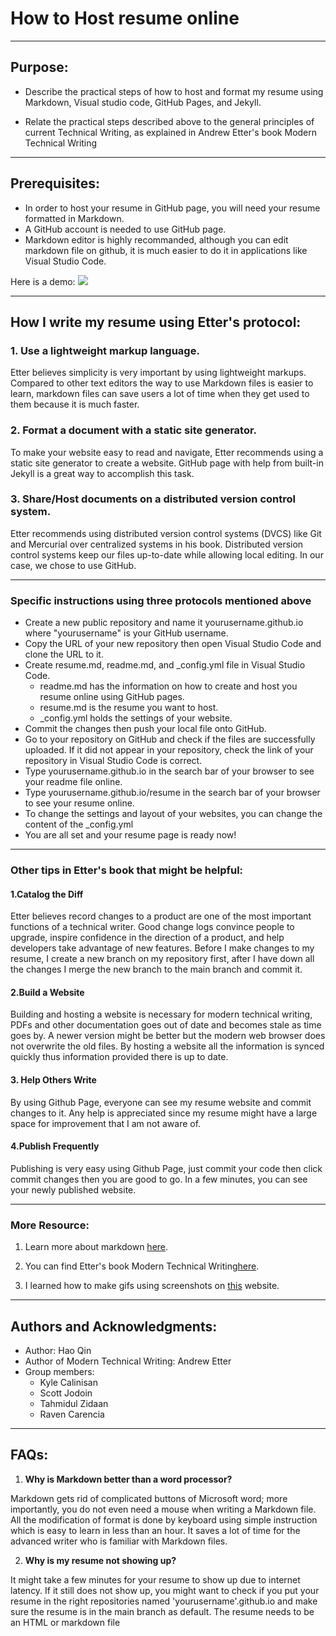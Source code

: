 # How to Host resume online
--------------------------------------------

## Purpose: 

- Describe the practical steps of how to host and format my resume using Markdown, Visual studio code, GitHub Pages, and Jekyll.  

- Relate the practical steps described above to the general principles of current Technical Writing, as explained in Andrew Etter's book Modern Technical Writing 

---------------------------------------------


## Prerequisites:
- In order to host your resume in GitHub page, you will need your resume formatted in Markdown.
- A GitHub account is needed to use GitHub page.
- Markdown editor is highly recommanded, although you can edit markdown file on github, it is much easier to do it in applications like Visual Studio Code.

Here is a demo:
![](https://github.com/qinh3uofm/qinh3uofm.github.io/blob/main/ezgif.com-gif-maker.gif)

---------------------------------------------


## How I write my resume using Etter's protocol:

### 1. Use a lightweight markup language.
Etter believes simplicity is very important by using lightweight markups. Compared to other text editors the way to use Markdown files is easier to learn, markdown files can save users a lot of time when they get used to them because it is much faster. 

### 2. Format a document with a static site generator.
To make your website easy to read and navigate, Etter recommends using a static site generator to create a website. GitHub page with help from built-in Jekyll is a great way to accomplish this task.

### 3. Share/Host documents on a distributed version control system.
Etter recommends using distributed version control systems (DVCS) like Git and Mercurial over centralized systems in his book. Distributed version control systems keep our files up-to-date while allowing local editing. In our case, we chose to use GitHub.

-------------------------------------------------

### Specific instructions using three protocols mentioned above
- Create a new public repository and name it yourusername.github.io where "yourusername" is your GitHub username.
- Copy the URL of your new repository then open Visual Studio Code and clone the URL to it.
- Create resume.md, readme.md, and _config.yml file in Visual Studio Code.
   - readme.md has the information on how to create and host you resume online using GitHub pages.
   - resume.md is the resume you want to host.
   - _config.yml holds the settings of your website.
- Commit the changes then push your local file onto GitHub.
- Go to your repository on GitHub and check if the files are successfully uploaded. If it did not appear in your repository, check the link of your repository in Visual Studio Code is correct.
- Type yourusername.github.io in the search bar of your browser to see your readme file online.
- Type yourusername.github.io/resume in the search bar of your browser to see your resume online.
- To change the settings and layout of your websites, you can change the content of the _config.yml
- You are all set and your resume page is ready now!

---------------------------------------------


### Other tips in Etter's book that might be helpful:

#### 1.Catalog the Diff
Etter believes record changes to a product are one of the most important functions of a technical writer. Good change logs convince people to upgrade, inspire confidence in the direction of a product, and help developers take advantage of new features. Before I make changes to my resume, I create a new branch on my repository first, after I have down all the changes I merge the new branch to the main branch and commit it.

#### 2.Build a Website
Building and hosting a website is necessary for modern technical writing, PDFs and other documentation goes out of date and becomes stale as time goes by. A newer version might be better but the modern web browser does not overwrite the old files. By hosting a website all the information is synced quickly thus information provided there is up to date.

#### 3. Help Others Write
By using Github Page, everyone can see my resume website and commit changes to it. Any help is appreciated since my resume might have a large space for improvement that I am not aware of.

#### 4.Publish Frequently
Publishing is very easy using Github Page, just commit your code then click commit changes then you are good to go. In a few minutes, you can see your newly published website.

---------------------------------------------

### More Resource:
1. Learn more about markdown [here](https://www.markdowntutorial.com).

2. You can find Etter's book Modern Technical Writing[here](https://github.com/qinh3uofm/qinh3uofm.github.io/blob/main/Andrew_Etter_-_Modern_Technical_Writing__An_Introduction_to_Software_Documentation_2016.epub).

3. I learned how to make gifs using screenshots on [this](https://ezgif.com/maker) website.

---------------------------------------------


## Authors and Acknowledgments:

- Author: Hao Qin
- Author of Modern Technical Writing: Andrew Etter
- Group members:
   - Kyle Calinisan
   - Scott Jodoin
   - Tahmidul Zidaan
   - Raven Carencia

---------------------------------------------


## FAQs:
1. **Why is Markdown better than a word processor?**


Markdown gets rid of complicated buttons of Microsoft word; more importantly, you do not even need a mouse when writing a Markdown file. All the modification of format is done by keyboard using simple instruction which is easy to learn in less than an hour. It saves a lot of time for the advanced writer who is familiar with Markdown files. 


2. **Why is my resume not showing up?**


It might take a few minutes for your resume to show up due to internet latency. If it still does not show up, you might want to check if you put your resume in the right repositories named 'yourusername'.github.io and make sure the resume is in the main branch as default. The resume needs to be an HTML or markdown file


